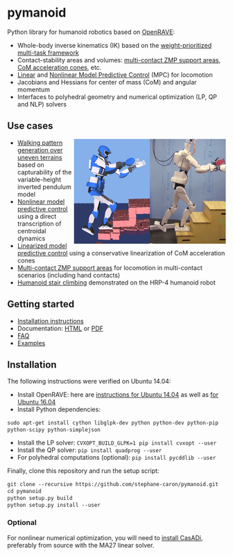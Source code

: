 # pymanoid

Python library for humanoid robotics based on
[OpenRAVE](https://github.com/rdiankov/openrave):

- Whole-body inverse kinematics (IK) based on the 
  [weight-prioritized multi-task framework](https://scaron.info/teaching/inverse-kinematics.html)
- Contact-stability areas and volumes: 
  [multi-contact ZMP support areas](https://scaron.info/publications/tro-2016.html),
  [CoM acceleration cones](https://scaron.info/publications/humanoids-2016.html), etc.
- [Linear](https://scaron.info/publications/humanoids-2016.html) and
  [Nonlinear Model Predictive Control](https://scaron.info/publications/iros-2017.html)
  (MPC) for locomotion
- Jacobians and Hessians for center of mass (CoM) and angular momentum
- Interfaces to polyhedral geometry and numerical optimization (LP, QP and NLP) solvers

## Use cases

<img src="doc/src/images/logo.png" width="350" align="right" />

- [Walking pattern generation over uneven terrains](https://github.com/stephane-caron/capture-walking) 
  based on capturability of the variable-height inverted pendulum model
- [Nonlinear model predictive control](https://github.com/stephane-caron/fip-walking)
  using a direct transcription of centroidal dynamics
- [Linearized model predictive control](https://github.com/stephane-caron/3d-walking-lmpc)
  using a conservative linearization of CoM acceleration cones
- [Multi-contact ZMP support areas](https://github.com/stephane-caron/multi-contact-zmp)
  for locomotion in multi-contact scenarios (including hand contacts)
- [Humanoid stair climbing](https://github.com/stephane-caron/quasistatic-stair-climbing)
  demonstrated on the HRP-4 humanoid robot

## Getting started

- [Installation instructions](#installation)
- Documentation: [HTML](https://scaron.info/doc/pymanoid/) or [PDF](https://scaron.info/doc/pymanoid/pymanoid.pdf)
- [FAQ](https://github.com/stephane-caron/pymanoid/wiki/Frequently-Asked-Questions)
- [Examples](/examples)

## Installation

The following instructions were verified on Ubuntu 14.04:

- Install OpenRAVE: here are [instructions for Ubuntu 14.04](https://scaron.info/teaching/installing-openrave-on-ubuntu-14.04.html) as well as [for Ubuntu 16.04](https://scaron.info/teaching/installing-openrave-on-ubuntu-16.04.html)
- Install Python dependencies: 
```
sudo apt-get install cython libglpk-dev python python-dev python-pip python-scipy python-simplejson
```
- Install the LP solver: ``CVXOPT_BUILD_GLPK=1 pip install cvxopt --user``
- Install the QP solver: ``pip install quadprog --user``
- For polyhedral computations (optional): ``pip install pycddlib --user``

Finally, clone this repository and run the setup script:
```
git clone --recursive https://github.com/stephane-caron/pymanoid.git
cd pymanoid
python setup.py build
python setup.py install --user
```

### Optional

For nonlinear numerical optimization, you will need to [install
CasADi](https://github.com/casadi/casadi/wiki/InstallationLinux), preferably
from source with the MA27 linear solver.
